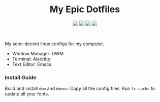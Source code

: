 <h1 align="center">My Epic Dotfiles</h1>

<p align="center"> 
	<img src="https://img.shields.io/github/stars/Mespyr/dotfiles?color=e5c76b&labelColor=22292b&style=for-the-badge">
	<img src="https://img.shields.io/github/issues/Mespyr/dotfiles?color=67b0e8&labelColor=22292b&style=for-the-badge">
	<img src="https://img.shields.io/static/v1?label=license&message=MIT&color=8ccf7e&labelColor=22292b&style=for-the-badge">
	<img src="https://img.shields.io/github/forks/Mespyr/dotfiles?color=e74c4c&labelColor=1b2224&style=for-the-badge">
</p> 

</br>

My semi-decent linux configs for my computer.
- Window Manager: DWM
- Terminal: Alacritty
- Text Editor: Emacs

### Install Guide

Build and install `dwm` and `dmenu`.
Copy all the config files.
Run `fc-cache` to update all your fonts.
